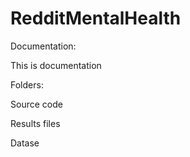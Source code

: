# RedditMentalHealth

Documentation:


This is documentation

Folders:


Source code


Results files


Datase


